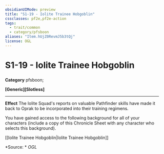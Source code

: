 ```yaml
---
obsidianUIMode: preview
title: "S1-19 - Iolite Trainee Hobgoblin"
cssclasses: pf2e,pf2e-action
tags:
  - trait/common
  - category/pfsboon
aliases: "Item.hUjZ0RevmJ5b3tQj"
license: OGL
---
```

# S1-19 - Iolite Trainee Hobgoblin

### 

**Category** pfsboon; 




**\[Generic\]\[Slotless\]**

* * *

**Effect** The Iolite Squad's reports on valuable Pathfinder skills have made it back to Oprak to be incorporated into their training regimens.

You have gained access to the following background for all of your characters (include a copy of this Chronicle Sheet with any character who selects this background).

[[Iolite Trainee Hobgoblin|Iolite Trainee Hobgoblin]]

*Source: *
*OGL*